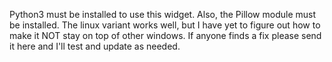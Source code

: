 Python3 must be installed to use this widget.  Also, the Pillow module must be installed.  The linux variant works well, but I have yet to figure out how to make it NOT stay on top of other windows.  If anyone finds a fix please send it here and I'll test and update as needed.


